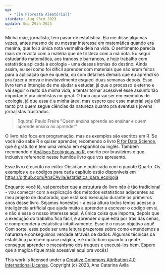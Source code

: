 ```yaml
---
up:
  - "[[A Floresta Aleatória]]"
stardate: Aug 23rd 2023
update: Sep 29th 2023
---
```


Minha mãe, jornalista, tem pavor de estatística. Ela me disse algumas vezes, antes mesmo de eu mostrar interesse em matemática quando era menina, que foi a única nota vermelha dela na vida. O sentimento parecia mais de revolta com a matéria que de tristeza com a má nota. Eu segui estudando matemática, aos trancos e barrancos,
e hoje trabalho com estatística aplicada à ecologia - uma dessas ironias do destino.
Ainda assim, eu sei como foi difícil aprender com materiais que não eram feitos para a aplicação que eu queria, ou com detalhes demais que eu aprendi só pra fazer a prova e inevitavelmente esqueci duas semanas depois.
Esse livro tem a intenção de me ajudar a estudar, já que o processo é eterno e vai seguir o resto da minha vida, e tentar tornar acessível esse assunto tão importante pra cientistas no geral. O foco aqui vai ser em exemplos de ecologia, já que essa é a minha área, mas espero que esse material seja útil tanto pra quem segue ciências da natureza quanto pra eventuais jovens jornalistas frustrados.

 > [!quote] Paulo Freire
> "Quem ensina aprende ao ensinar e quem aprende ensina ao aprender"

O livro não foca em programação, mas os exemplos são escritos em R.
Se você não sabe R e quiser aprender, recomendo o livro [R for Data Science](https://r4ds.had.co.nz/),
que é gratuito e tem uma versão em espanhol ou inglês. Também recomendo o [Análises Ecológicas no R](https://canal6.com.br/livros_loja/Ebook_Analises_Ecologicas_no_R.pdf),
escrito por brasileiros e que inclusive referencio nesse humilde livro que vos apresento.

Esse livro é escrito no editor Obsidian e publicado com o pacote Quarto. Os exemplos e os códigos para cada capítulo estão disponíveis em <https://github.com/AnaCAvila/estatistica_para_ecologia>

Enquanto você lê, vai perceber que a estrutura do livro não é tão tradicional - vou começar com a explicação dos métodos estatísticos adjacentes ao meu projeto de doutorado, que está sob execução durante os primeiros anos desse livro. Sejamos honestos - a essa altura todos temos acesso a inteligência artificial que ajuda muito a aprender a escrever o código em si, e não é esse o nosso interesse aqui. A única coisa que importa, depois que a execução do trabalho fica fácil, é aprender o que está por trás das cenas, e compreender a estatística intuitivamente. Esse é o nosso objetivo aqui! Com sorte, essa pode ser uma leitura prazerosa sobre como entendemos a natureza e conseguimos verdade através de dados. Algumas técnicas da estatística parecem quase mágica, e é muito bom quando a gente consegue aprender o mecanismo dos truques e executá-los bem. Espero que a mágica fique mais acessível aqui pra vocês!



This work is licensed under a [Creative Commons Attribution 4.0 International License](http://creativecommons.org/licenses/by/4.0/).
Copyright (c)     2023, Ana Catarina Avila